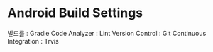 # Android Build Settings
빌드룰 : Gradle
Code Analyzer : Lint
Version Control : Git
Continuous Integration : Trvis
